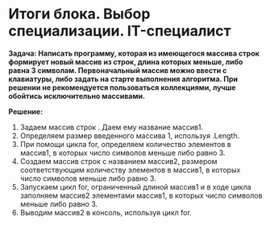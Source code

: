 # Итоги блока. Выбор специализации. IT-специалист

**Задача: Написать программу, которая из имеющегося массива строк формирует новый массив из строк, длина которых меньше, либо равна 3 символам. Первоначальный массив можно ввести с клавиатуры, либо задать на старте выполнения алгоритма. При решении не рекомендуется пользоваться коллекциями, лучше обойтись исключительно массивами.**

**Решение:**
1. Задаем массив строк . Даем ему название массив1.
2. Определяем размер введенного массива 1, используя .Length.
3. При помощи цикла for, определяем количество элементов в массив1, в которых число символов меньше либо равно 3.
4. Создаем массив строк с названием массив2, размером соответствующим количеству элементов в массив1, в которых число символов меньше либо равно 3.
5. Запускаем цикл for, ограниченный длиной массив1 и в ходе цикла заполняем массив2 элементами массив1, в которых число символов меньше либо равно 3.
6. Выводим массив2 в консоль, используя цикл for.